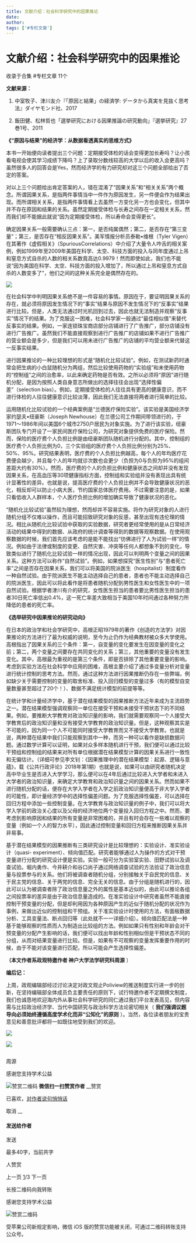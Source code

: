 ```yaml
---
title: 文献介绍：社会科学研究中的因果推论
date: 
author: 
tags: ['#专栏文章']
---
```

# 文献介绍：社会科学研究中的因果推论


收录于合集 #专栏文章 11个

**文献来源：**  

1. 中室牧子、津川友介『「原因と結果」の経済学: データから真実を見抜く思考法』ダイヤモンド社、2017

2. 飯田健、松林哲也「選挙研究における因果推論の研究動向」『選挙研究』27巻1号、2011

  

 **《“原因与结果”的经济学：从数据看透真实的思维方式》**

本书一开始便向读者提出三个问题：定期接受体检的话会变得更加长寿吗？让小孩看电视会使其学习成绩下降吗？上了录取分数线较高的大学以后的收入会更高吗？虽然很多人的回答会是Yes，然而经济学的有力研究却对这三个问题全部给出了否定的答案。

  

对以上三个问题给出肯定答案的人，错在混淆了“因果关系”和“相关关系”两个概念。所谓因果关系，是指两件事情当中一件作为原因发生，另一件便会作为结果出现。而所谓相关关系，是指两件事情看上去虽然一方变化另一方也会变化，但其中并不存在原因和结果的关系。虽然定期接受体检与长寿之间存在一定相关关系，然而我们却不能据此就说“因为定期接受体检，所以寿命会变得更长”。

  

确定因果关系一般需要确认三点：第一，是否纯属偶然；第二，是否存在“第三变量”；第三，是否存在“相反因果关系”。美军情报分析员泰勒•维根（Tyler
Vigen）在其著作《虚假相关》（SpuriousCorrelations）中介绍了大量令人咋舌的相关案例，例如1999年至2009年美国在科学、太空、科技方面的投入与同年度通过上吊和窒息方式自杀的人数的相关系数竟高达0.9979！然而即使如此，我们也不能说“因为美国在科学、太空、科技方面的投入增加了，所以通过上吊和窒息方式自杀的人数变多了”，他们之间的这种关系完全是偶然存在的。  

  

![](/images/574/2.png)

  

在社会科学中判明因果关系绝不是一件容易的事情。原因在于，要证明因果关系的存在，就必须将原因发生情况下的“事实”结果与原因不发生情况下的“反事实”结果进行比较。但是，人类无法通过时光机回到过去，因此也就无法制造并观察“反事实”情况下的结果。为了克服这一困难，社会科学家一般通过“最佳相似值”来替代反事实的结果。例如，一家连锁珠宝商店部分店铺进行了广告推广，部分店铺没有进行广告推广。虽然我们不能直接观察到进行广告推广的店铺如果不进行广告推广的营业额会是多少，但是我们可以用未进行广告推广的店铺的平均营业额来代替这一反事实结果。

  

进行因果推论的一种比较理想的形式是“随机化比较试验”。例如，在测试新药时通常会把生病的小白鼠随机分为两组，然后比较使用药物的“实验组”和未使用药物的“控制组”之间的治愈率，以此来确定药物是否有效。之所以必须将“原因”进行随机分配，是因为按照人类自身意志所做出的选择往往会出现“选择性偏差”（selection
bias）。例如，定期接受体检的人往往具有更高的健康意识，而不进行体检的人往往健康意识比较淡薄，因此我们无法直接将两者进行简单的比较。

  

运用随机化比较试验的一个经典案例是“兰德医疗保险实验”。该实验是美国经济学家约瑟夫•纽豪斯（Joseph
Newhouse）在兰德公司工作期间带领进行的，于1971～1986年间以美国6个城市2750户居民为对象实施。为了进行该实验，纽豪斯团队专门开设了一家民间医疗保险公司，为研究对象提供免费的医疗保险。然而，保险的医疗费个人负担比例是由纽豪斯团队随机进行分配的。其中，控制组的医疗费个人负担比例为0，三个实验组的医疗费个人负担比例分别为25%、50%、95%。研究结果表明，医疗费的个人负担比例越高，每个人的年均医疗花费便会越少，并且每个人的年均就诊次数也会更少（负担为0与负担为95%的组间差距大约有30%）。然而，医疗费的个人的负担比例和健康状态之间却并没有发现因果关系，在高血压等30项健康指标方面，控制组和实验组并没有表现出具有统计显著性的差异。也就是说，提高医疗费的个人负担比例并不会导致健康状况的恶化，相反却可以防止小病大医，节约国家总体医疗费用。不过需要注意的是，如果只看低收入人群样本，个人医疗负担比例的增加确实导致了健康状况的恶化。  

  

“随机化比较试验”虽然较为理想，然而却并不容易实施。将作为研究对象的人进行随机分组不仅难以操作，而且可能招致研究对象的反感，甚至出现有违伦理的情况。相比从随机化比较试验中获取的实验数据，研究者更经常使用的是从日常经济活动的结果中得到的数据、从政府的统计调查等得到的数据等观察数据。在使用观察数据的时候，我们首先应该考虑的是能不能找出“彷佛进行了人为试验一样”的情况。例如由于法律或制度的变更、自然灾害、冲突等任何人都想象不到的变化，导致类似进行了随机化比较试验一样的情况出现，因此可以判明两个变量之间的因果关系。这种方法可以称作“自然试验”。例如，如果想探究“医生性别”与“患者死亡率”之间是否存在因果关系，我们可以将美国的院派医生（hospitalist）制度看作一种自然试验。由于院派医生不能主动选择自己的患者，患者也不能主动选择自己的院派医生，因此可以将此看作是将患者随机分配到男性医生和女性医生中的一项自然试验。根据学者津川有介的研究，女性医生担当的患者要比男性医生担当的患者30日死亡率低出0.4%，这一死亡率差大致相当于美国10年时间通过各种努力所降低的患者的死亡率。

  

 **《选举研究中因果推论的研究动向》**

在日本的政治学和社会学研究中，高根正昭1979年的著作《创造的方法学》对因果推论的方法进行了最为权威的说明，至今为止仍作为经典教材被众多大学使用。高根指出了因果关系的三个条件：第一，自变量的变化要发生在因变量的变化之前；第二，两个变量之间要存在共同变化的关系；第三，其他重要的变量没有发生变化。其中，高根最为重视的是第三个条件，即是否排除了其他重要变量的影响。考虑到实验方法在社会科学中应用的困难，高根主要介绍了通过多变量分析对变量进行统计控制的思考方法。然而，通过这种方法进行因果推断仍存在一些弊端，例如缺少关于需要控制的变量的取舍标准、投入回归模型的变量过多（有的模型自变量数量甚至超过了20个！）、数据不满足统计模型的前提等等。

  

在统计学和计量经济学中，基于潜在结果模型的因果推断方法近年来成为主流趋势之一。潜在结果模型强调观察同一单位在接受干预和未接受干预状态下的不同结果。例如，要推断大学教育对政治知识量的影响，我们就需要观察同一个人接受大学教育后的政治知识量和没有接受大学教育的政治知识量。但是，这种观察其实是不可能的，因为同一个人不可能同时接受大学教育而又不接受大学教育。也就是说，两种潜在结果中我们只能观察到其中一种，而另一种可以看作是缺损数据问题。通过数学计算可以证明，如果对众多样本随机进行干预，我们便可以通过比较干预组和控制组的结果来对所有单位根据潜在结果模型计算的因果关系进行一致性和无偏估计。（详细可参见李文钊：《因果推理中的潜在结果模型：起源、逻辑与意蕴》，载《公共行政评论》2018年第1期）也就是说，如果可以由研究者随机决定高中毕业生是否进入大学学习，那么便可以在4年后通过比较进入大学者和未进入大学者的政治知识量，来确定大学教育和政治知识量之间的因果关系。然而如果不进行随机分配的话，便存在大学入学者在入学之前政治知识量便高于非大学入学者的可能性，即计量经济学中的选择性偏差问题。为了克服选择性偏差，可以选择在回归方程中添加一些控制变量。在大学教育与政治知识量的例子中，我们可以将大学入学前的政治关心度以及父母的经济地位两个变量投入回归方程之中。然而，要考虑到影响原因和结果的所有变量是非常困难的，并且有时会存在一些难以观察的变量（例如一个人的智力水平），因此通过控制变量和回归方程来推断因果关系并非易事。  

基于潜在结果模型的因果推断有三类研究设计是比较理想的：实验设计、准实验设计（quasi-
experiment）、倾向值匹配。研究者能够通过人为操作的方式对干预变量进行分配的研究设计便是实验。实验一般可分为实验室实验、田野试验以及调查试验。堀内勇作、今井耕介和谷口尚子通过网络调查试验的方法验证了政治信息量与投票参与的关系。他们将被调查者随机分组，分别接触关于自民党的信息、关于民主党的信息、关于两党的信息、完全无关的信息。由于分组是随机进行的，因此可以认为被调查者除了政治信息量之外的属性是基本近似的，由此可以推论各组之间投票率的差异是由于政治信息量造成的。在准实验设计中研究者虽然不能直接控制干预变量的分配，但是却利用因为各种原因产生的近似于随机分配的状况作为事例，来做出近似的控制组和干预组。关于准实验设计时使用的方法，有面板数据分析、工具变量法、断点回归等（此处就不一一详细介绍）。倾向值匹配法是一种基于能够观察的性质而人为制造出比较组的方法。例如如果只有性别和年龄会对干预变量的分配产生影响的话，我们便可以找出年龄和性别相似但是干预状态不同的分组，从而对结果变量进行比较。但是，如果有不可观察的变量发挥重要作用的时候，由于不能对该变量进行匹配，所以可能会产生选择性偏差。

  

 **（本文作者系政观特邀作者 神户大学法学研究科周源** ）

  

 **编后记：**

上周，政观编辑部经过讨论决定对政文观止Poliview的推送制度实行进一步的创新，在坚持编辑部全体成员负主要责任的原则下，试行特邀作者不定期撰文制度，我们也诚恳地欢迎海内外从事社会科学研究的同仁通过我们平台发表高见，但内容需与比较政治经济学、当代中国研究与政治科学方法论密切相关（
**我们强调议题导向必须始终遵循高度学术化而非“公知化”的原则** ）。当然，各位读者朋友的宝贵意见和善意批评都将一如既往地受到我们的欢迎。

![](/images/574/3.png)

  

![](/images/574/4.png)

  

  

![]()

周源

感谢您支持学术公益

![赞赏二维码]() **微信扫一扫赞赏作者** __赞赏

已喜欢，[对作者说句悄悄话](javascript:;)

取消 __

#### 发送给作者

发送

最多40字，当前共字

[](javascript:;) 人赞赏

上一页 [1](javascript:;)/3 下一页

长按二维码向我转账

感谢您支持学术公益

![赞赏二维码]()

受苹果公司新规定影响，微信 iOS 版的赞赏功能被关闭，可通过二维码转账支持公众号。

